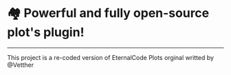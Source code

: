 # 🏘️ Powerful and fully open-source plot's plugin!

---
This project is a re-coded version of EternalCode Plots orginal writted by @Vetther






